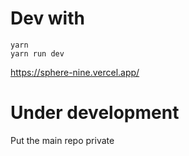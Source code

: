 # Dev with 

    yarn
    yarn run dev


https://sphere-nine.vercel.app/

# Under development
Put the main repo private
